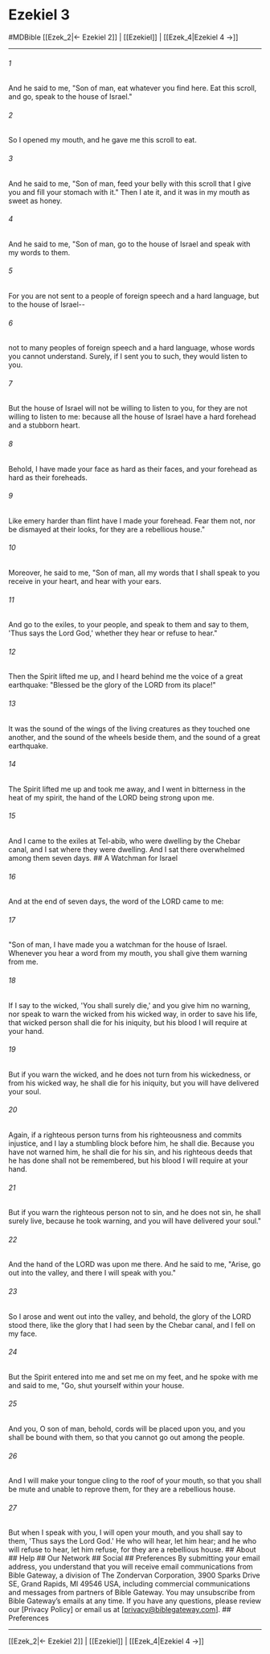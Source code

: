 # Ezekiel 3
#MDBible
[[Ezek_2|← Ezekiel 2]] | [[Ezekiel]] | [[Ezek_4|Ezekiel 4 →]]

***






###### 1 


And he said to me, "Son of man, eat whatever you find here. Eat this scroll, and go, speak to the house of Israel." 





###### 2 


So I opened my mouth, and he gave me this scroll to eat. 





###### 3 


And he said to me, "Son of man, feed your belly with this scroll that I give you and fill your stomach with it." Then I ate it, and it was in my mouth as sweet as honey. 





###### 4 


And he said to me, "Son of man, go to the house of Israel and speak with my words to them. 





###### 5 


For you are not sent to a people of foreign speech and a hard language, but to the house of Israel-- 





###### 6 


not to many peoples of foreign speech and a hard language, whose words you cannot understand. Surely, if I sent you to such, they would listen to you. 





###### 7 


But the house of Israel will not be willing to listen to you, for they are not willing to listen to me: because all the house of Israel have a hard forehead and a stubborn heart. 





###### 8 


Behold, I have made your face as hard as their faces, and your forehead as hard as their foreheads. 





###### 9 


Like emery harder than flint have I made your forehead. Fear them not, nor be dismayed at their looks, for they are a rebellious house." 





###### 10 


Moreover, he said to me, "Son of man, all my words that I shall speak to you receive in your heart, and hear with your ears. 





###### 11 


And go to the exiles, to your people, and speak to them and say to them, 'Thus says the Lord God,' whether they hear or refuse to hear." 





###### 12 


Then the Spirit lifted me up, and I heard behind me the voice of a great earthquake: "Blessed be the glory of the LORD from its place!" 





###### 13 


It was the sound of the wings of the living creatures as they touched one another, and the sound of the wheels beside them, and the sound of a great earthquake. 





###### 14 


The Spirit lifted me up and took me away, and I went in bitterness in the heat of my spirit, the hand of the LORD being strong upon me. 





###### 15 


And I came to the exiles at Tel-abib, who were dwelling by the Chebar canal, and I sat where they were dwelling. And I sat there overwhelmed among them seven days. ## A Watchman for Israel 





###### 16 


And at the end of seven days, the word of the LORD came to me: 





###### 17 


"Son of man, I have made you a watchman for the house of Israel. Whenever you hear a word from my mouth, you shall give them warning from me. 





###### 18 


If I say to the wicked, 'You shall surely die,' and you give him no warning, nor speak to warn the wicked from his wicked way, in order to save his life, that wicked person shall die for his iniquity, but his blood I will require at your hand. 





###### 19 


But if you warn the wicked, and he does not turn from his wickedness, or from his wicked way, he shall die for his iniquity, but you will have delivered your soul. 





###### 20 


Again, if a righteous person turns from his righteousness and commits injustice, and I lay a stumbling block before him, he shall die. Because you have not warned him, he shall die for his sin, and his righteous deeds that he has done shall not be remembered, but his blood I will require at your hand. 





###### 21 


But if you warn the righteous person not to sin, and he does not sin, he shall surely live, because he took warning, and you will have delivered your soul." 





###### 22 


And the hand of the LORD was upon me there. And he said to me, "Arise, go out into the valley, and there I will speak with you." 





###### 23 


So I arose and went out into the valley, and behold, the glory of the LORD stood there, like the glory that I had seen by the Chebar canal, and I fell on my face. 





###### 24 


But the Spirit entered into me and set me on my feet, and he spoke with me and said to me, "Go, shut yourself within your house. 





###### 25 


And you, O son of man, behold, cords will be placed upon you, and you shall be bound with them, so that you cannot go out among the people. 





###### 26 


And I will make your tongue cling to the roof of your mouth, so that you shall be mute and unable to reprove them, for they are a rebellious house. 





###### 27 


But when I speak with you, I will open your mouth, and you shall say to them, 'Thus says the Lord God.' He who will hear, let him hear; and he who will refuse to hear, let him refuse, for they are a rebellious house. ## About ## Help ## Our Network ## Social ## Preferences By submitting your email address, you understand that you will receive email communications from Bible Gateway, a division of The Zondervan Corporation, 3900 Sparks Drive SE, Grand Rapids, MI 49546 USA, including commercial communications and messages from partners of Bible Gateway. You may unsubscribe from Bible Gateway&rsquo;s emails at any time. If you have any questions, please review our [Privacy Policy] or email us at [privacy@biblegateway.com]. ## Preferences

***

[[Ezek_2|← Ezekiel 2]] | [[Ezekiel]] | [[Ezek_4|Ezekiel 4 →]]
